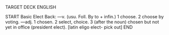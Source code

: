 TARGET DECK
ENGLISH

START
Basic
Elect
Back: —v. (usu. Foll. By to + infin.) 1 choose. 2 choose by voting. —adj. 1 chosen. 2 select, choice. 3 (after the noun) chosen but not yet in office (president elect). [latin eligo elect- pick out]
END
